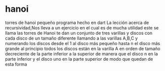 # hanoi
torres de hanoi pequeño programa hecho en dart 
La lección acerca de recursividad,Nos lleva a un ejercicio en el cual es de mucha utilidad este se llama las 
torres de Hanoi te dan un conjunto de tres varillas y discos con cada disco de un tamaño diferente llamando a las varillas A,B,C y 
numerando los discos desde el 1 al disco más pequeño hasta n el disco más grande al principio todos los discos están en la varilla A en orden de 
tamaño decreciente de la parte inferior a la superior de manera que el disco n 
en la parte inferior y el disco uno en la parte superior de modo que quedan de esta forma 
